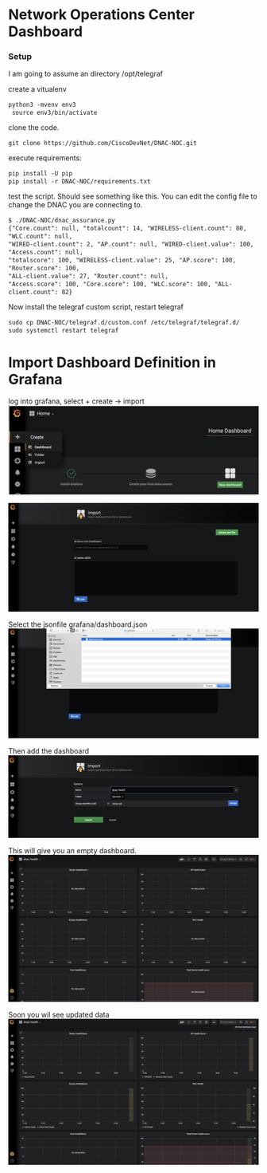 # Network Operations Center Dashboard


###  Setup 

I am going to assume an directory /opt/telegraf

create a vitualenv
```buildoutcfg
python3 -mvenv env3
 source env3/bin/activate
```

clone the code.

```buildoutcfg
git clone https://github.com/CiscoDevNet/DNAC-NOC.git
```

execute requirements:
```buildoutcfg
pip install -U pip
pip install -r DNAC-NOC/requirements.txt
```

test the script.  Should see something like this.  You can edit the config file to change the DNAC you are connecting to.
```
$ ./DNAC-NOC/dnac_assurance.py 
{"Core.count": null, "totalcount": 14, "WIRELESS-client.count": 80, "WLC.count": null, 
"WIRED-client.count": 2, "AP.count": null, "WIRED-client.value": 100, "Access.count": null, 
"totalscore": 100, "WIRELESS-client.value": 25, "AP.score": 100, "Router.score": 100, 
"ALL-client.value": 27, "Router.count": null, 
"Access.score": 100, "Core.score": 100, "WLC.score": 100, "ALL-client.count": 82}
```

Now install the telegraf custom script, restart telegraf
```buildoutcfg
sudo cp DNAC-NOC/telegraf.d/custom.conf /etc/telegraf/telegraf.d/
sudo systemctl restart telegraf
```

# Import Dashboard Definition in Grafana
log into grafana, select + create -> import
![json](images/first.png?raw=true "Import JSON")

![json](images/2-json.png?raw=true "Import JSON")

Select the jsonfile grafana/dashboard.json
![json](images/3-file.png?raw=true "Import JSON")

Then add the dashboard
![json](images/importjson.png?raw=true "Import JSON")

This will give you an empty dashboard.
![json](images/first-dash.png?raw=true "First Dashbaord")

Soon you wil see updated data
![json](images/final.png?raw=true "First Dashbaord")




